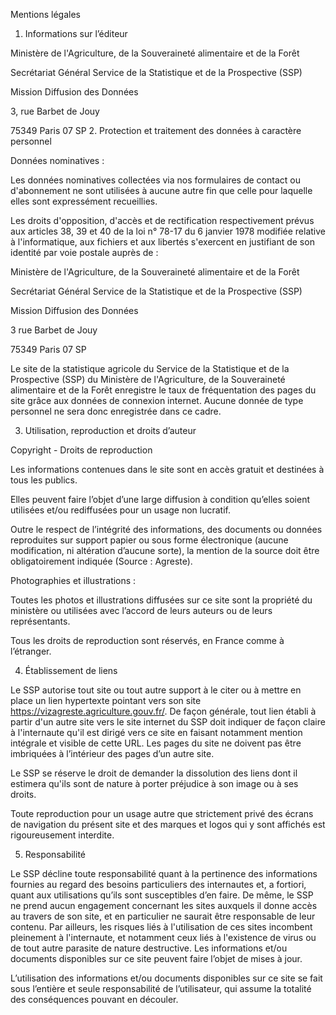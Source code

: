 Mentions légales

1. Informations sur l’éditeur

Ministère de l'Agriculture, de la Souveraineté alimentaire et de la Forêt

Secrétariat Général
Service de la Statistique et de la Prospective (SSP)

Mission Diffusion des Données

3, rue Barbet de Jouy

75349 Paris 07 SP
2. Protection et traitement des données à caractère personnel

Données nominatives :

Les données nominatives collectées via nos formulaires de contact ou d'abonnement ne sont utilisées à aucune autre fin que celle pour laquelle elles sont expressément recueillies.

Les droits d'opposition, d'accès et de rectification respectivement prévus aux articles 38, 39 et 40 de la loi n° 78-17 du 6 janvier 1978 modifiée relative à l'informatique, aux fichiers et aux libertés s'exercent en justifiant de son identité par voie postale auprès de :

Ministère de l'Agriculture, de la Souveraineté alimentaire et de la Forêt

Secrétariat Général
Service de la Statistique et de la Prospective (SSP)

Mission Diffusion des Données

3 rue Barbet de Jouy

75349 Paris 07 SP

Le site de la statistique agricole du Service de la Statistique et de la Prospective (SSP) du Ministère de l'Agriculture, de la Souveraineté alimentaire et de la Forêt enregistre le taux de fréquentation des pages du site grâce aux données de connexion internet. Aucune donnée de type personnel ne sera donc enregistrée dans ce cadre.

3. Utilisation, reproduction et droits d’auteur

Copyright - Droits de reproduction

Les informations contenues dans le site sont en accès gratuit et destinées à tous les publics.

Elles peuvent faire l’objet d’une large diffusion à condition qu’elles soient utilisées et/ou rediffusées pour un usage non lucratif.

Outre le respect de l’intégrité des informations, des documents ou données reproduites sur support papier ou sous forme électronique (aucune modification, ni altération d’aucune sorte), la mention de la source doit être obligatoirement indiquée (Source : Agreste).

Photographies et illustrations :

Toutes les photos et illustrations diffusées sur ce site sont la propriété du ministère ou utilisées avec l’accord de leurs auteurs ou de leurs représentants.

Tous les droits de reproduction sont réservés, en France comme à l’étranger.

4. Établissement de liens

Le SSP autorise tout site ou tout autre support à le citer ou à mettre en place un lien hypertexte pointant vers son site https://vizagreste.agriculture.gouv.fr/. De façon générale, tout lien établi à partir d'un autre site vers le site internet du SSP doit indiquer de façon claire à l'internaute qu'il est dirigé vers ce site en faisant notamment mention intégrale et visible de cette URL. Les pages du site ne doivent pas être imbriquées à l’intérieur des pages d’un autre site.

Le SSP se réserve le droit de demander la dissolution des liens dont il estimera qu'ils sont de nature à porter préjudice à son image ou à ses droits.

Toute reproduction pour un usage autre que strictement privé des écrans de navigation du présent site et des marques et logos qui y sont affichés est rigoureusement interdite.

5. Responsabilité

Le SSP décline toute responsabilité quant à la pertinence des informations fournies au regard des besoins particuliers des internautes et, a fortiori, quant aux utilisations qu’ils sont susceptibles d’en faire. De même, le SSP ne prend aucun engagement concernant les sites auxquels il donne accès au travers de son site, et en particulier ne saurait être responsable de leur contenu. Par ailleurs, les risques liés à l'utilisation de ces sites incombent pleinement à l'internaute, et notamment ceux liés à l'existence de virus ou de tout autre parasite de nature destructive.
Les informations et/ou documents disponibles sur ce site peuvent faire l’objet de mises à jour.

L’utilisation des informations et/ou documents disponibles sur ce site se fait sous l’entière et seule responsabilité de l’utilisateur, qui assume la totalité des conséquences pouvant en découler.